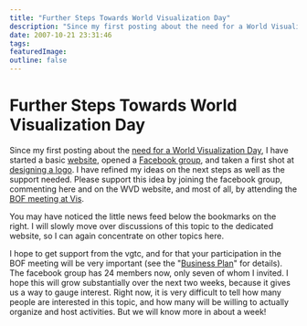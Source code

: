 ```yaml
---
title: "Further Steps Towards World Visualization Day"
description: "Since my first posting about the need for a World Visualization Day, I have started a basic website, opened a Facebook group, and taken a first shot at designing a logo. I have refined my ideas on the next steps as well as the support needed. Please support this idea by joining the facebook group, commenting here and on the WVD website, and most of all, by attending the BOF meeting at Vis."
date: 2007-10-21 23:31:46
tags: 
featuredImage: 
outline: false
---
```


# Further Steps Towards World Visualization Day

Since my first posting about the <a href="/blog/we-need-a-world-visualization-day.html">need for a World Visualization Day</a>, I have started a basic <a href="http://worldvisualizationday.org/">website</a>, opened a <a href="http://facebook.com/group.php?gid=18677702960">Facebook group</a>, and taken a first shot at <a href="http://worldvisualizationday.org/blog/first-attempt-at-logo.html">designing a logo</a>. I have refined my ideas on the next steps as well as the support needed. Please support this idea by joining the facebook group, commenting here and on the WVD website, and most of all, by attending the <a href="/blog/we-need-a-world-visualization-day.html">BOF meeting at Vis</a>.

<p>
You may have noticed the little news feed below the bookmarks on the right. I will slowly move over discussions of this topic to the dedicated website, so I can again concentrate on other topics here.
</p>
<p>
I hope to get support from the vgtc, and for that your participation in the BOF meeting will be very important (see the &quot;<a href="http://worldvisualizationday.org/blog/a-first-business-plan.html">Business Plan</a>&quot; for details). The facebook group has 24 members now, only seven of whom I invited. I hope this will grow substantially over the next two weeks, because it gives us a way to gauge interest. Right now, it is very difficult to tell how many people are interested in this topic, and how many will be willing to actually organize and host activities. But we will know more in about a week! 
</p>


<PostedBy />


